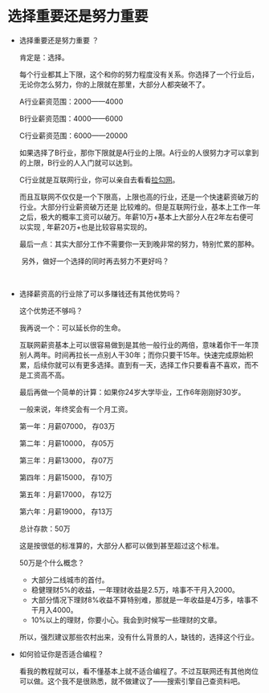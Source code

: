# 选择重要还是努力重要

- 选择重要还是努力重要 ？

  肯定是：选择。

  每个行业都其上下限，这个和你的努力程度没有关系。你选择了一个行业后，无论你怎么努力，你的上限就在那里，大部分人都突破不了。

  A行业薪资范围：2000——4000

  B行业薪资范围：4000——6000

  C行业薪资范围：6000——20000

  如果选择了B行业，那你下限就是A行业的上限。A行业的人很努力才可以拿到的上限，B行业的人入门就可以达到。

  C行业就是互联网行业，你可以亲自去看看[拉勾网](https://www.lagou.com/)。

  而且互联网不仅仅是一个下限高，上限也高的行业，还是一个快速薪资破万的行业。大部分行业薪资破万还是   比较难的。但是互联网行业，基本上工作一年之后，极大的概率工资可以破万。年薪10万+基本上大部分人在2年左右便可以实现 , 年薪20万+也是比较容易实现的。

  最后一点：其实大部分工作不需要你一天到晚非常的努力，特别忙累的那种。

  ​                  另外，做好一个选择的同时再去努力不更好吗？

  ​            

- 选择薪资高的行业除了可以多赚钱还有其他优势吗？

  这个优势还不够吗？

  我再说一个：可以延长你的生命。

  互联网薪资基本上可以很容易做到是其他一般行业的两倍，意味着你干一年顶别人两年。时间再拉长一点别人干30年；而你只要干15年。快速完成原始积累，后续你就可以有更多选择。直到有一天，选择工作只要看喜不喜欢，而不是工资高不高。

  最后再做一个简单的计算：如果你24岁大学毕业，工作6年刚刚好30岁。

  一般来说，年终奖会有一个月工资。

  第一年：月薪07000，     存03万 

  第二年：月薪10000，     存05万

  第三年：月薪13000，     存07万   

  第四年：月薪15000，     存10万 

  第五年：月薪17000，     存12万

  第六年：月薪19000，     存13万 

  总计存款：50万 

  这是按很低的标准算的，大部分人都可以做到甚至超过这个标准。

  50万是个什么概念？

  - 大部分二线城市的首付。
  - 稳健理财5%的收益，一年理财收益是2.5万，啥事不干月入2000。
  - 大部分情况下理财8%收益不算特别难，那就是一年收益是4万多，啥事不干月入4000。
  - 10%以上的理财，你要小心。我会到时候写一些理财的文章。
    

  所以，强烈建议那些农村出来，没有什么背景的人，缺钱的，选择这个行业。

  

- 如何验证你是否适合编程？

  看我的教程就可以，看不懂基本上就不适合编程了。不过互联网还有其他岗位可以做。这个我不是很熟悉，就不做建议了——搜索引擎自己查资料吧。

  

